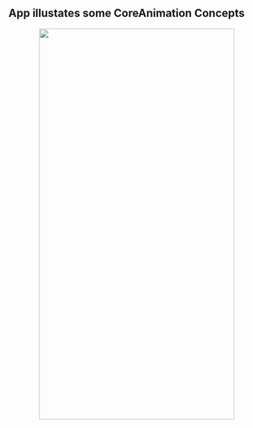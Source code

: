 ## App illustates some CoreAnimation Concepts

<p align="center">
<img src="https://github.com/C4Q/AC-iOS-CoreAnimationApp/blob/master/coreanimation-app.gif" width="384" height="770" />
</p>
